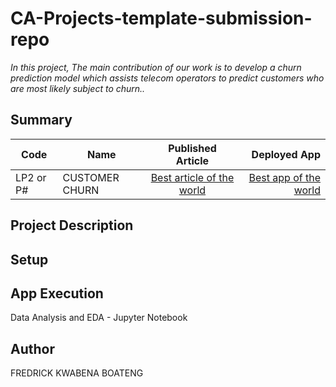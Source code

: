 # CA-Projects-template-submission-repo
*In this project, The main contribution of our work is to develop a churn prediction model which assists telecom operators to predict customers who are most likely subject to churn..*

## Summary
| Code      | Name        | Published Article |  Deployed App |
|-----------|-------------|:-------------:|------:|
| LP2 or P# | CUSTOMER CHURN |  [Best article of the world](https://medium.com/@qbqcppnxcr/leveraging-machine-learning-models-to-predict-customer-churn-for-vodafone-plc-8a4f2b5f8df2) | [Best app of the world](/) |

## Project Description


## Setup


## App Execution
Data Analysis and EDA        - Jupyter Notebook <br>

## Author
FREDRICK KWABENA BOATENG